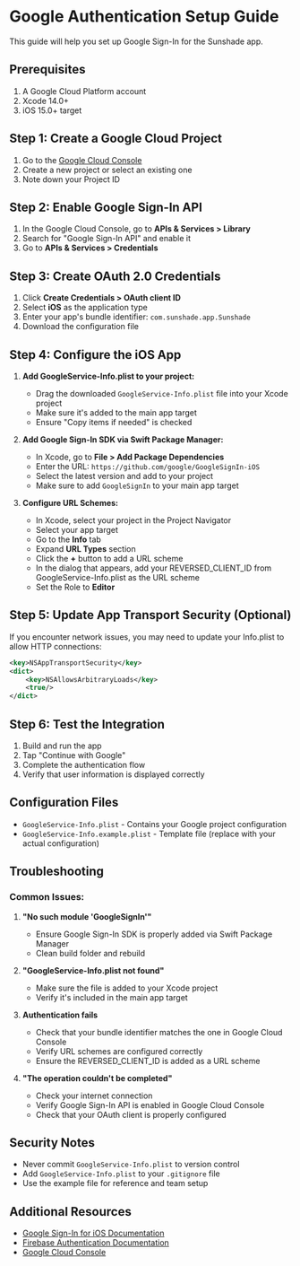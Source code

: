 # Google Authentication Setup Guide

This guide will help you set up Google Sign-In for the Sunshade app.

## Prerequisites

1. A Google Cloud Platform account
2. Xcode 14.0+
3. iOS 15.0+ target

## Step 1: Create a Google Cloud Project

1. Go to the [Google Cloud Console](https://console.cloud.google.com/)
2. Create a new project or select an existing one
3. Note down your Project ID

## Step 2: Enable Google Sign-In API

1. In the Google Cloud Console, go to **APIs & Services > Library**
2. Search for "Google Sign-In API" and enable it
3. Go to **APIs & Services > Credentials**

## Step 3: Create OAuth 2.0 Credentials

1. Click **Create Credentials > OAuth client ID**
2. Select **iOS** as the application type
3. Enter your app's bundle identifier: `com.sunshade.app.Sunshade`
4. Download the configuration file

## Step 4: Configure the iOS App

1. **Add GoogleService-Info.plist to your project:**
   - Drag the downloaded `GoogleService-Info.plist` file into your Xcode project
   - Make sure it's added to the main app target
   - Ensure "Copy items if needed" is checked

2. **Add Google Sign-In SDK via Swift Package Manager:**
   - In Xcode, go to **File > Add Package Dependencies**
   - Enter the URL: `https://github.com/google/GoogleSignIn-iOS`
   - Select the latest version and add to your project
   - Make sure to add `GoogleSignIn` to your main app target

3. **Configure URL Schemes:**
   - In Xcode, select your project in the Project Navigator
   - Select your app target
   - Go to the **Info** tab
   - Expand **URL Types** section
   - Click the **+** button to add a URL scheme
   - In the dialog that appears, add your REVERSED_CLIENT_ID from GoogleService-Info.plist as the URL scheme
   - Set the Role to **Editor**

## Step 5: Update App Transport Security (Optional)

If you encounter network issues, you may need to update your Info.plist to allow HTTP connections:

```xml
<key>NSAppTransportSecurity</key>
<dict>
    <key>NSAllowsArbitraryLoads</key>
    <true/>
</dict>
```

## Step 6: Test the Integration

1. Build and run the app
2. Tap "Continue with Google"
3. Complete the authentication flow
4. Verify that user information is displayed correctly

## Configuration Files

- `GoogleService-Info.plist` - Contains your Google project configuration
- `GoogleService-Info.example.plist` - Template file (replace with your actual configuration)

## Troubleshooting

### Common Issues:

1. **"No such module 'GoogleSignIn'"**
   - Ensure Google Sign-In SDK is properly added via Swift Package Manager
   - Clean build folder and rebuild

2. **"GoogleService-Info.plist not found"**
   - Make sure the file is added to your Xcode project
   - Verify it's included in the main app target

3. **Authentication fails**
   - Check that your bundle identifier matches the one in Google Cloud Console
   - Verify URL schemes are configured correctly
   - Ensure the REVERSED_CLIENT_ID is added as a URL scheme

4. **"The operation couldn't be completed"**
   - Check your internet connection
   - Verify Google Sign-In API is enabled in Google Cloud Console
   - Check that your OAuth client is properly configured

## Security Notes

- Never commit `GoogleService-Info.plist` to version control
- Add `GoogleService-Info.plist` to your `.gitignore` file
- Use the example file for reference and team setup

## Additional Resources

- [Google Sign-In for iOS Documentation](https://developers.google.com/identity/sign-in/ios)
- [Firebase Authentication Documentation](https://firebase.google.com/docs/auth)
- [Google Cloud Console](https://console.cloud.google.com/)